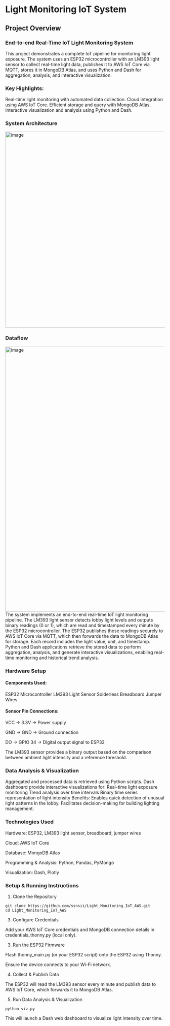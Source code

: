 # Light Monitoring IoT System
## Project Overview

### End-to-end Real-Time IoT Light Monitoring System

This project demonstrates a complete IoT pipeline for monitoring light exposure. The system uses an ESP32 microcontroller with an LM393 light sensor to collect real-time light data, publishes it to AWS IoT Core via MQTT, stores it in MongoDB Atlas, and uses Python and Dash for aggregation, analysis, and interactive visualization.

### Key Highlights:

Real-time light monitoring with automated data collection.
Cloud integration using AWS IoT Core.
Efficient storage and query with MongoDB Atlas.
Interactive visualization and analysis using Python and Dash.


### System Architecture

<img width="1162" height="617" alt="image" src="https://github.com/user-attachments/assets/a80d908e-0586-48bc-a2af-b07c2a26f91d" />

### Dataflow

<img width="1262" height="835" alt="image" src="https://github.com/user-attachments/assets/abb3c97e-7447-467e-96dc-7cdeebc54684" />
The system implements an end-to-end real-time IoT light monitoring pipeline. The LM393 light sensor detects lobby light levels and outputs binary readings (0 or 1), which are read and timestamped every minute by the ESP32 microcontroller. The ESP32 publishes these readings securely to AWS IoT Core via MQTT, which then forwards the data to MongoDB Atlas for storage. Each record includes the light value, unit, and timestamp. Python and Dash applications retrieve the stored data to perform aggregation, analysis, and generate interactive visualizations, enabling real-time monitoring and historical trend analysis.

### Hardware Setup

#### Components Used:

ESP32 Microcontroller
LM393 Light Sensor
Solderless Breadboard
Jumper Wires

#### Sensor Pin Connections:

VCC        -> 3.3V         -> Power supply

GND        -> GND          -> Ground connection

DO         -> GPIO 34      -> Digital output signal to ESP32

The LM393 sensor provides a binary output based on the comparison between ambient light intensity and a reference threshold.

### Data Analysis & Visualization

Aggregated and processed data is retrieved using Python scripts.
Dash dashboard provide interactive visualizations for:
Real-time light exposure monitoring
Trend analysis over time intervals
Binary time series representation of light intensity
Benefits:
Enables quick detection of unusual light patterns in the lobby.
Facilitates decision-making for building lighting management.

### Technologies Used

Hardware: ESP32, LM393 light sensor, breadboard, jumper wires

Cloud: AWS IoT Core

Database: MongoDB Atlas

Programming & Analysis: Python, Pandas, PyMongo

Visualization: Dash, Plotly

### Setup & Running Instructions

1. Clone the Repository

```
git clone https://github.com/ssnsii/Light_Monitoring_IoT_AWS.git
cd Light_Monitoring_IoT_AWS
```

3. Configure Credentials

Add your AWS IoT Core credentials and MongoDB connection details in credentials_thonny.py (local only).

3. Run the ESP32 Firmware

Flash thonny_main.py (or your ESP32 script) onto the ESP32 using Thonny.

Ensure the device connects to your Wi-Fi network.

4. Collect & Publish Data

The ESP32 will read the LM393 sensor every minute and publish data to AWS IoT Core, which forwards it to MongoDB Atlas.

5. Run Data Analysis & Visualization

```
python viz.py
```
This will launch a Dash web dashboard to visualize light intensity over time.
